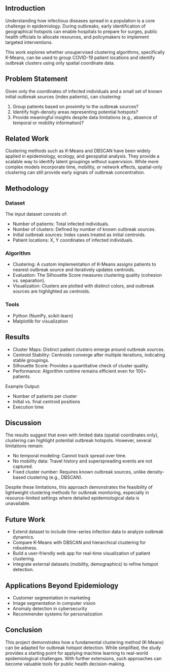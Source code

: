 ## Introduction
Understanding how infectious diseases spread in a population is a core challenge in epidemiology. During outbreaks, early identification of geographical hotspots can enable hospitals to prepare for surges, public health officials to allocate resources, and policymakers to implement targeted interventions.

This work explores whether unsupervised clustering algorithms, specifically K-Means, can be used to group COVID-19 patient locations and identify outbreak clusters using only spatial coordinate data.

## Problem Statement

Given only the coordinates of infected individuals and a small set of known initial outbreak sources (index patients), can clustering:
1. Group patients based on proximity to the outbreak sources?
2. Identify high-density areas representing potential hotspots?
3. Provide meaningful insights despite data limitations (e.g., absence of temporal or mobility information)?

## Related Work
Clustering methods such as K-Means and DBSCAN have been widely applied in epidemiology, ecology, and geospatial analysis. They provide a scalable way to identify latent groupings without supervision. While more complex models incorporate time, mobility, or network effects, spatial-only clustering can still provide early signals of outbreak concentration.

## Methodology
### Dataset
The input dataset consists of:
- Number of patients: Total infected individuals.
- Number of clusters: Defined by number of known outbreak sources.
- Initial outbreak sources: Index cases treated as initial centroids.
- Patient locations: X, Y coordinates of infected individuals.

### Algorithm
- Clustering: A custom implementation of K-Means assigns patients to nearest outbreak source and iteratively updates centroids.
- Evaluation: The Silhouette Score measures clustering quality (cohesion vs. separation).
- Visualization: Clusters are plotted with distinct colors, and outbreak sources are highlighted as centroids.

### Tools
- Python (NumPy, scikit-learn)
- Matplotlib for visualization

## Results
- Cluster Maps: Distinct patient clusters emerge around outbreak sources.
- Centroid Stability: Centroids converge after multiple iterations, indicating stable groupings.
- Silhouette Score: Provides a quantitative check of cluster quality.
- Performance: Algorithm runtime remains efficient even for 100+ patients.

Example Output:
- Number of patients per cluster
- Initial vs. final centroid positions
- Execution time

## Discussion

The results suggest that even with limited data (spatial coordinates only), clustering can highlight potential outbreak hotspots. However, several limitations remain:
- No temporal modeling: Cannot track spread over time.
- No mobility data: Travel history and superspreading events are not captured.
- Fixed cluster number: Requires known outbreak sources, unlike density-based clustering (e.g., DBSCAN).

Despite these limitations, this approach demonstrates the feasibility of lightweight clustering methods for outbreak monitoring, especially in resource-limited settings where detailed epidemiological data is unavailable.


## Future Work
- Extend dataset to include time-series infection data to analyze outbreak dynamics.
- Compare K-Means with DBSCAN and hierarchical clustering for robustness.
- Build a user-friendly web app for real-time visualization of patient clustering.
- Integrate external datasets (mobility, demographics) to refine hotspot detection.

## Applications Beyond Epidemiology
- Customer segmentation in marketing
- Image segmentation in computer vision
- Anomaly detection in cybersecurity
- Recommender systems for personalization

## Conclusion
This project demonstrates how a fundamental clustering method (K-Means) can be adapted for outbreak hotspot detection. While simplified, the study provides a starting point for applying machine learning to real-world epidemiological challenges. With further extensions, such approaches can become valuable tools for public health decision-making.
